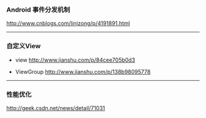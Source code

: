 ### Android 事件分发机制
http://www.cnblogs.com/linjzong/p/4191891.html

***

### 自定义View 
  - view  http://www.jianshu.com/p/84cee705b0d3
  
  - ViewGroup  http://www.jianshu.com/p/138b98095778

***
### 性能优化
   http://geek.csdn.net/news/detail/71031
